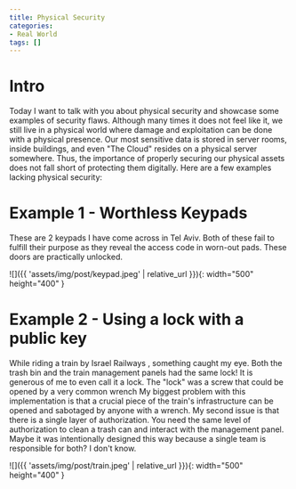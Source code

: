 ```yaml
---
title: Physical Security
categories:
- Real World
tags: []
---
```


# Intro
Today I want to talk with you about physical security and showcase some examples of security flaws.
Although many times it does not feel like it, we still live in a physical world where damage and exploitation can be done with a physical presence. Our most sensitive data is stored in server rooms, inside buildings, and even "The Cloud" resides on a physical server somewhere.
Thus, the importance of properly securing our physical assets does not fall short of protecting them digitally.
Here are a few examples lacking physical security:
# Example 1 - Worthless Keypads
These are 2 keypads I have come across in Tel Aviv. Both of these fail to fulfill their purpose as they reveal the access code in worn-out pads. These doors are practically unlocked.

![]({{ 'assets/img/post/keypad.jpeg' | relative_url }}){: width="500" height="400" }
# Example 2 - Using a lock with a public key
While riding a train by Israel Railways , something caught my eye. Both the trash bin and the train management panels had the same lock! It is generous of me to even call it a lock. The "lock" was a screw that could be opened by a very common wrench
My biggest problem with this implementation is that a crucial piece of the train's infrastructure can be opened and sabotaged by anyone with a wrench.
My second issue is that there is a single layer of authorization. You need the same level of authorization to clean a trash can and interact with the management panel. Maybe it was intentionally designed this way because a single team is responsible for both? I don't know.

![]({{ 'assets/img/post/train.jpeg' | relative_url }}){: width="500" height="400" }
